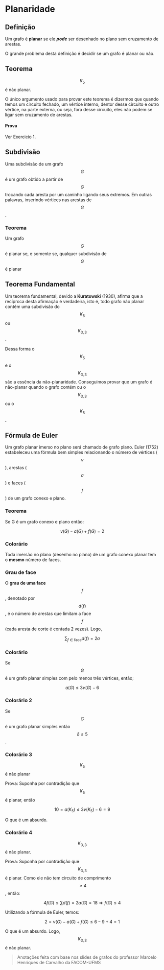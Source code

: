 # Planaridade

## Definição

Um grafo é **planar** se ele _**pode**_ ser desenhado no plano sem cruzamento de arestas.

O grande problema desta definição é decidir se um grafo é planar ou não.

## Teorema 

$$K_5$$ é não planar.

O único argumento usado para provar este teorema é dizermos que quando temos um circuito fechado, um vértice interno, dentor desse circuito e outro vértice, na parte externa, ou seja, fora desse circuito, eles não podem se ligar sem cruzamento de arestas.

#### Prova

Ver Exercicio 1.

## Subdivisão

Uma subdivisão de um grafo $$G$$ é um grafo obtido a partir de $$G$$ trocando cada aresta por um caminho ligando seus extremos. Em outras palavras, inserindo vértices nas arestas de $$G$$.

### Teorema

Um grafo $$G$$ é planar se, e somente se, qualquer subdivisão de $$G$$ é planar

## Teorema Fundamental

Um teorema fundamental, devido a **Kuratowski** \(1930\), afirma que a recíproca desta afirmação é verdadeira, isto é, todo grafo não planar contém uma subdivisão do $$K_5$$ ou $$K_{3,3}$$ .

Dessa forma o $$K_5$$e o $$K_{3,3}$$ são a essência da não-planaridade. Conseguimos provar que um grafo é não-planar quando o grafo contém ou o $$K_{3,3}$$ ou o $$K_5$$**.**

## Fórmula de Euler

Um grafo planar imerso no plano será chamado de grafo plano. Euler \(1752\) estabeleceu uma fórmula bem simples relacionando o número de vértices \( $$v$$ \), arestas \( $$a$$ \) e faces \( $$f$$ \) de um grafo conexo e plano.

### Teorema

Se G é um grafo conexo e plano então:

$$
v(G) − a(G) + f(G)=2
$$

### Colorário

Toda imersão no plano \(desenho no plano\) de um grafo conexo planar tem o **mesmo** número de faces.

### Grau de face

O **grau de uma face** $$f$$ , denotado por $$d(f)$$ , é o número de arestas que limitam a face $$f$$ \(cada aresta de corte é contada 2 vezes\). Logo,

$$
\sum_{f \in \text{face}}d(f) = 2a
$$

### Colorário

Se $$G$$ é um grafo planar simples com pelo menos três vértices, então;

$$
a(G) ≤ 3v(G) − 6
$$

### Colorário 2

Se $$G$$ é um grafo planar simples então $$δ ≤ 5$$ .

### Colorário 3

$$K_5$$ é não planar

Prova: Suponha por contradição que $$K_5$$ é planar, então

$$
10 = a(K_5) ≤ 3v(K_5) − 6=9
$$

O que é um absurdo.

### Colorário 4

$$K_{3,3}$$ é não planar.

Prova: Suponha por contradição que $$K_{3,3}$$é planar. Como ele não tem circuito de comprimento $$\geq 4$$ , então:

$$
4f(G) ≤ \sum d(f)=2a(G) = 18 ⇒ f(G) ≤ 4
$$

Utilizando a fórmula de Euler, temos:

$$
2 = v(G) − a(G) + f(G) ≤ 6 − 9+4=1
$$

O que é um absurdo. Logo, $$K_{3,3}$$é não planar.



> Anotações feita com base nos slides de grafos do professor Marcelo Henriques de Carvalho da FACOM-UFMS

